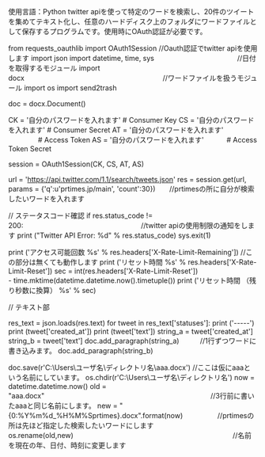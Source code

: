 使用言語：Python  twitter apiを使って特定のワードを検索し、20件のツイートを集めてテキスト化し、任意のハードディスク上のフォルダにワードファイルとして保存するプログラムです。使用時にOAuth認証が必要です。

from requests_oauthlib import OAuth1Session    //Oauth認証でtwitter apiを使用します
import json
import datetime, time, sys　　　　　　　　　　　　//日付を取得するモジュール
import docx　　　　　　　　　　　　　　　　　　　　//ワードファイルを扱うモジュール
import os
import send2trash

doc = docx.Document()

CK = '自分のパスワードを入れます'         # Consumer Key
CS = '自分のパスワードを入れます'         # Consumer Secret
AT = '自分のパスワードを入れます' 　　　　 # Access Token
AS = '自分のパスワードを入れます'　　　    # Access Token Secret

session = OAuth1Session(CK, CS, AT, AS)
 
url = 'https://api.twitter.com/1.1/search/tweets.json'
res = session.get(url, params = {'q':u'prtimes.jp/main', 'count':30})　　//prtimesの所に自分が検索したいワードを入れます
 
// ステータスコード確認
if res.status_code != 200:　　　　　　　　　　　　　　　　　//twitter apiの使用制限の通知をします
    print ("Twitter API Error: %d" % res.status_code)
    sys.exit(1)

print ('アクセス可能回数 %s' % res.headers['X-Rate-Limit-Remaining'])   //この部分は無くても動作します
print ('リセット時間 %s' % res.headers['X-Rate-Limit-Reset'])
sec = int(res.headers['X-Rate-Limit-Reset'])\
           - time.mktime(datetime.datetime.now().timetuple())
print ('リセット時間 （残り秒数に換算） %s' % sec)
 
// テキスト部

res_text = json.loads(res.text)
for tweet in res_text['statuses']:
    print ('-----')
    print (tweet['created_at'])
    print (tweet['text'])
    string_a = tweet['created_at']
    string_b = tweet['text']
    doc.add_paragraph(string_a)　　　//1行ずつワードに書き込みます。
    doc.add_paragraph(string_b)　　　
    
doc.save(r'C:\Users\ユーザ名\ディレクトリ名\aaa.docx')         //ここは仮にaaaという名前にしています。
os.chdir(r'C:\Users\ユーザ名\ディレクトリ名\')
now = datetime.datetime.now()
old = "aaa.docx"　　　　　　　　　　　　　　　　　　　　　　　　//3行前に書いたaaaと同じ名前にします。
new = "{0:%Y%m%d_%H%M%Sprtimes}.docx".format(now)　　　　　//prtimesの所は先ほど指定した検索したいワードにします
os.rename(old,new)　　　　　　　　　　　　　　　　　　　　　　　//名前を現在の年、日付、時刻に変更します

